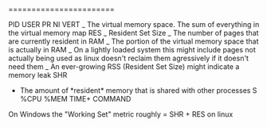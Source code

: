 =======================

PID USER PR NI VERT _ The virtual memory space. The sum of everything in the
virtual memory map RES _ Resident Set Size _ The number of pages that are
currently resident in RAM _ The portion of the virtual memory space that is
actually in RAM _ On a lightly loaded system this might include pages not
actually being used as linux doesn't reclaim them agressively if it doesn't need
them _ An ever-growing RSS (Resident Set Size) might indicate a memory leak SHR
* The amount of *resident\* memory that is shared with other processes S %CPU
%MEM TIME+ COMMAND

On Windows the "Working Set" metric roughly = SHR + RES on linux

